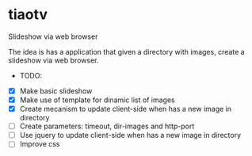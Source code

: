 # tiaotv
Slideshow via web browser

The idea is has a application that given a directory with images,
create a slideshow via web browser.

* TODO:
 - [x] Make basic slideshow
 - [x] Make use of template for dinamic list of images
 - [x] Create mecanism to update client-side when has a new image in directory
 - [ ] Create parameters: timeout, dir-images and http-port
 - [ ] Use jquery to update client-side when has a new image in directory
 - [ ] Improve css